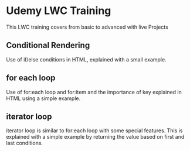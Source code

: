 <h1>Udemy LWC Training</h1>
<body>This LWC training covers from basic to advanced with live Projects
  <h2>Conditional Rendering</h2>
  Use of if/else conditions in HTML, explained with a small example.
  <h2>for each loop</h2>
  Use of for:each loop and for:item and the importance of key explained in HTML using a simple example.
  <h2>iterator loop</h2>
  iterator loop is similar to for:each loop with some special features. This is explained with a simple example by returning the value based on first and last conditions.
</body>
